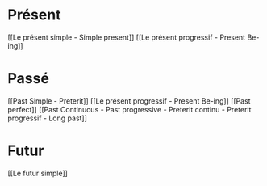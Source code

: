 # Présent
[[Le présent simple - Simple present]]
[[Le présent progressif - Present Be-ing]]

# Passé
[[Past Simple - Preterit]]
[[Le présent progressif - Present Be-ing]]
[[Past perfect]]
[[Past Continuous - Past progressive - Preterit continu - Preterit progressif - Long past]]

# Futur
[[Le futur simple]]